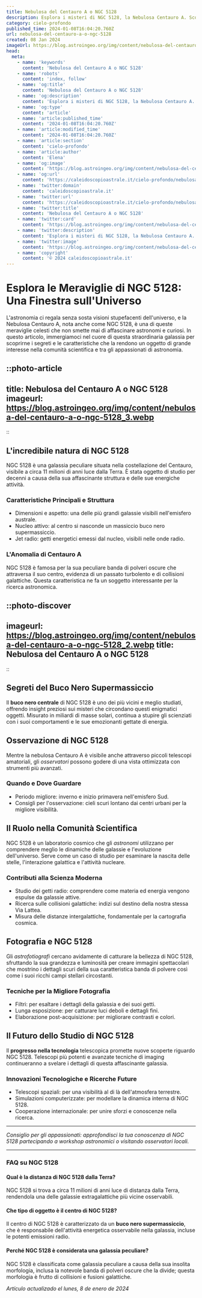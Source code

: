 ```yaml
---
title: Nebulosa del Centauro A o NGC 5128
description: Esplora i misteri di NGC 5128, la Nebulosa Centauro A. Scopri origini, struttura e curiosità astronomiche in questo blog appassionante!
category: cielo-profondo
published_time: 2024-01-08T16:04:20.760Z
url: nebulosa-del-centauro-a-o-ngc-5128
created: 08 Jan 2024
imageUrl: https://blog.astroingeo.org/img/content/nebulosa-del-centauro-a-o-ngc-5128_3.webp
head:
  meta:
    - name: 'keywords'
      content: 'Nebulosa del Centauro A o NGC 5128'
    - name: 'robots'
      content: 'index, follow'
    - name: 'og:title'
      content: 'Nebulosa del Centauro A o NGC 5128'
    - name: 'og:description'
      content: 'Esplora i misteri di NGC 5128, la Nebulosa Centauro A. Scopri origini, struttura e curiosità astronomiche in questo blog appassionante!'
    - name: 'og:type'
      content: 'article'
    - name: 'article:published_time'
      content: '2024-01-08T16:04:20.760Z'
    - name: 'article:modified_time'
      content: '2024-01-08T16:04:20.760Z'
    - name: 'article:section'
      content: 'cielo-profondo'
    - name: 'article:author'
      content: 'Elena'
    - name: 'og:image'
      content: 'https://blog.astroingeo.org/img/content/nebulosa-del-centauro-a-o-ngc-5128_3.webp'
    - name: 'og:url'
      content: 'https://caleidoscopioastrale.it/cielo-profondo/nebulosa-del-centauro-a-o-ngc-5128'
    - name: 'twitter:domain'
      content: 'caleidoscopioastrale.it'
    - name: 'twitter:url'
      content: 'https://caleidoscopioastrale.it/cielo-profondo/nebulosa-del-centauro-a-o-ngc-5128'
    - name: 'twitter:title'
      content: 'Nebulosa del Centauro A o NGC 5128'
    - name: 'twitter:card'
      content: 'https://blog.astroingeo.org/img/content/nebulosa-del-centauro-a-o-ngc-5128_3.webp'
    - name: 'twitter:description'
      content: 'Esplora i misteri di NGC 5128, la Nebulosa Centauro A. Scopri origini, struttura e curiosità astronomiche in questo blog appassionante!'
    - name: 'twitter:image'
      content: 'https://blog.astroingeo.org/img/content/nebulosa-del-centauro-a-o-ngc-5128_3.webp'
    - name: 'copyright'
      content: '© 2024 caleidoscopioastrale.it'
---
```

# Esplora le Meraviglie di NGC 5128: Una Finestra sull'Universo

L'astronomia ci regala senza sosta visioni stupefacenti dell'universo, e la Nebulosa Centauro A, nota anche come NGC 5128, è una di queste meraviglie celesti che non smette mai di affascinare astronomi e curiosi. In questo articolo, immergiamoci nel cuore di questa straordinaria galassia per scoprirne i segreti e le caratteristiche che la rendono un oggetto di grande interesse nella comunità scientifica e tra gli appassionati di astronomia.

::photo-article
---
title: Nebulosa del Centauro A o NGC 5128
imageurl: https://blog.astroingeo.org/img/content/nebulosa-del-centauro-a-o-ngc-5128_3.webp
---
::

## L'incredibile natura di NGC 5128

NGC 5128 è una galassia peculiare situata nella costellazione del Centauro, visibile a circa 11 milioni di anni luce dalla Terra. È stata oggetto di studio per decenni a causa della sua affascinante struttura e delle sue energiche attività.

### Caratteristiche Principali e Struttura

- Dimensioni e aspetto: una delle più grandi galassie visibili nell'emisfero australe.
- Nucleo attivo: al centro si nasconde un massiccio buco nero supermassiccio.
- Jet radio: getti energetici emessi dal nucleo, visibili nelle onde radio.

### L'Anomalia di Centauro A

NGC 5128 è famosa per la sua peculiare banda di polveri oscure che attraversa il suo centro, evidenza di un passato turbolento e di collisioni galattiche. Questa caratteristica ne fa un soggetto interessante per la ricerca astronomica.

::photo-discover
---
imageurl: https://blog.astroingeo.org/img/content/nebulosa-del-centauro-a-o-ngc-5128_2.webp
title: Nebulosa del Centauro A o NGC 5128
---
::

## Segreti del Buco Nero Supermassiccio

Il **buco nero centrale** di NGC 5128 è uno dei più vicini e meglio studiati, offrendo insight preziosi sui misteri che circondano questi enigmatici oggetti. Misurato in miliardi di masse solari, continua a stupire gli scienziati con i suoi comportamenti e le sue emozionanti gettate di energia.

## Osservazione di NGC 5128

Mentre la nebulosa Centauro A è visibile anche attraverso piccoli telescopi amatoriali, gli *osservatori* possono godere di una vista ottimizzata con strumenti più avanzati.

### Quando e Dove Guardare

- Periodo migliore: inverno e inizio primavera nell'emisfero Sud.
- Consigli per l'osservazione: cieli scuri lontano dai centri urbani per la migliore visibilità.

## Il Ruolo nella Comunità Scientifica

NGC 5128 è un laboratorio cosmico che gli *astronomi* utilizzano per comprendere meglio le dinamiche delle galassie e l'evoluzione dell'universo. Serve come un caso di studio per esaminare la nascita delle stelle, l'interazione galattica e l'attività nucleare.

### Contributi alla Scienza Moderna

- Studio dei getti radio: comprendere come materia ed energia vengono espulse da galassie attive.
- Ricerca sulle collisioni galattiche: indizi sul destino della nostra stessa Via Lattea.
- Misura delle distanze intergalattiche, fondamentale per la cartografia cosmica.

## Fotografia e NGC 5128

Gli *astrofotiografi* cercano avidamente di catturare la bellezza di NGC 5128, sfruttando la sua grandezza e luminosità per creare immagini spettacolari che mostrino i dettagli scuri della sua caratteristica banda di polvere così come i suoi ricchi campi stellari circostanti.

### Tecniche per la Migliore Fotografia

- Filtri: per esaltare i dettagli della galassia e dei suoi getti.
- Lunga esposizione: per catturare luci deboli e dettagli fini.
- Elaborazione post-acquisizione: per migliorare contrasti e colori.

## Il Futuro dello Studio di NGC 5128

Il **progresso nella tecnologia** telescopica promette nuove scoperte riguardo NGC 5128. Telescopi più potenti e avanzate tecniche di imaging continueranno a svelare i dettagli di questa affascinante galassia.

### Innovazioni Tecnologiche e Ricerche Future

- Telescopi spaziali: per una visibilità al di là dell'atmosfera terrestre.
- Simulazioni computerizzate: per modellare la dinamica interna di NGC 5128.
- Cooperazione internazionale: per unire sforzi e conoscenze nella ricerca.

---

*Consiglio per gli appassionati: approfondisci la tua conoscenza di NGC 5128 partecipando a workshop astronomici o visitando osservatori locali.*

---

### FAQ su NGC 5128

#### Qual è la distanza di NGC 5128 dalla Terra?
NGC 5128 si trova a circa 11 milioni di anni luce di distanza dalla Terra, rendendola una delle galassie extragalattiche più vicine osservabili.

#### Che tipo di oggetto è il centro di NGC 5128?
Il centro di NGC 5128 è caratterizzato da un **buco nero supermassiccio**, che è responsabile dell'attività energetica osservabile nella galassia, incluse le potenti emissioni radio.

#### Perché NGC 5128 è considerata una galassia peculiare?
NGC 5128 è classificata come galassia peculiare a causa della sua insolita morfologia, inclusa la notevole banda di polveri oscure che la divide; questa morfologia è frutto di collisioni e fusioni galattiche.

_Artículo actualizado el lunes, 8 de enero de 2024_